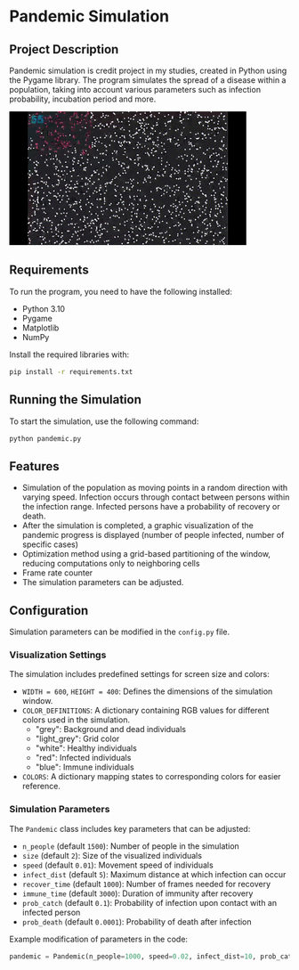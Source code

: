 # Pandemic Simulation

## Project Description
Pandemic simulation is credit project in my studies, created in Python using the Pygame library. The program simulates the spread of a disease within a population, taking into account various parameters such as infection probability, incubation period and more.

![Simulation Preview](assets/pandemic.gif)

## Requirements
To run the program, you need to have the following installed:
- Python 3.10
- Pygame
- Matplotlib
- NumPy

Install the required libraries with:
```sh
pip install -r requirements.txt
```

## Running the Simulation
To start the simulation, use the following command:
```sh
python pandemic.py
```

## Features
- Simulation of the population as moving points in a random direction with varying speed. Infection occurs through contact between persons within the infection range. Infected persons have a probability of recovery or death.
- After the simulation is completed, a graphic visualization of the pandemic progress is displayed (number of people infected, number of specific cases)
- Optimization method using a grid-based partitioning of the window, reducing computations only to neighboring cells
- Frame rate counter
- The simulation parameters can be adjusted.

## Configuration
Simulation parameters can be modified in the `config.py` file.

### Visualization Settings

The simulation includes predefined settings for screen size and colors:

- `WIDTH = 600`, `HEIGHT = 400`: Defines the dimensions of the simulation window.
- `COLOR_DEFINITIONS`: A dictionary containing RGB values for different colors used in the simulation.
  - "grey": Background and dead individuals
  - "light_grey": Grid color
  - "white": Healthy individuals
  - "red": Infected individuals
  - "blue": Immune individuals
- `COLORS`: A dictionary mapping states to corresponding colors for easier reference.


### Simulation Parameters
The `Pandemic` class includes key parameters that can be adjusted:

- `n_people` (default `1500`): Number of people in the simulation
- `size` (default `2`): Size of the visualized individuals
- `speed` (default `0.01`): Movement speed of individuals
- `infect_dist` (default `5`): Maximum distance at which infection can occur
- `recover_time` (default `1000`): Number of frames needed for recovery
- `immune_time` (default `3000`): Duration of immunity after recovery
- `prob_catch` (default `0.1`): Probability of infection upon contact with an infected person
- `prob_death` (default `0.0001`): Probability of death after infection

Example modification of parameters in the code:
```python
pandemic = Pandemic(n_people=1000, speed=0.02, infect_dist=10, prob_catch=0.2, prob_death=0.001)
```